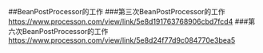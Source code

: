 ##BeanPostProcessor的工作
###第三次BeanPostProcessor的工作
https://www.processon.com/view/link/5e8d191763768906cbd7fcd4
###第六次BeanPostProcessor的工作
https://www.processon.com/view/link/5e8d24f77d9c084770e3bea5